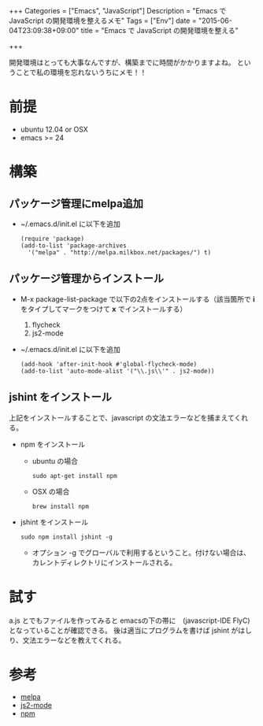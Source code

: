 +++
Categories = ["Emacs", "JavaScript"]
Description = "Emacs で JavaScript の開発環境を整えるメモ"
Tags = ["Env"]
date = "2015-06-04T23:09:38+09:00"
title = "Emacs で JavaScript の開発環境を整える"

+++

開発環境はとっても大事なんですが、構築までに時間がかかりますよね。
ということで私の環境を忘れないうちにメモ！！
 <!--more-->
# 前提

-   ubuntu 12.04 or OSX
-   emacs >= 24

# 構築

## パッケージ管理にmelpa追加

-   ~/.emacs.d/init.el に以下を追加
    
        (require 'package)
        (add-to-list 'package-archives
          '("melpa" . "http://melpa.milkbox.net/packages/") t)

## パッケージ管理からインストール

-   M-x package-list-package で以下の2点をインストールする（該当箇所で **i** をタイプしてマークをつけて **x** でインストールする）
    1.  flycheck
    2.  js2-mode
-   ~/.emacs.d/init.el に以下を追加
    
        (add-hook 'after-init-hook #'global-flycheck-mode)
        (add-to-list 'auto-mode-alist '("\\.js\\'" . js2-mode))

## jshint をインストール

上記をインストールすることで、javascript の文法エラーなどを捕まえてくれる。
-   npm をインストール
    -   ubuntu の場合
        
            sudo apt-get install npm
    -   OSX の場合
        
            brew install npm
-   jshint をインストール
    
        sudo npm install jshint -g
    
    -   オプション -g でグローバルで利用するということ。付けない場合は、カレントディレクトリにインストールされる。

# 試す

a.js とでもファイルを作ってみると emacsの下の帯に　(javascript-IDE FlyC) となっていることが確認できる。
後は適当にプログラムを書けば jshint がはしり、文法エラーなどを教えてくれる。

# 参考

-   [melpa](http://melpa.milkbox.net/#/getting-started)
-   [js2-mode](http://code.google.com/p/js2-mode/)
-   [npm](https://npmjs.org/)
